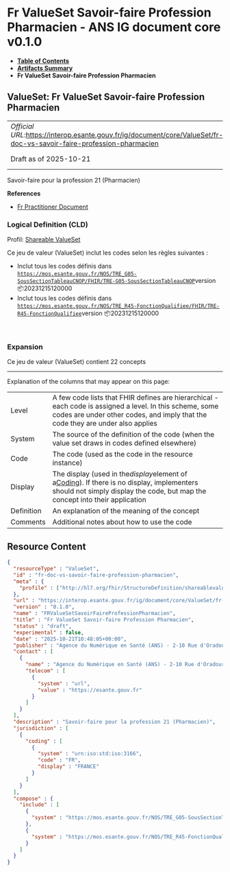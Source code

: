 # Fr ValueSet Savoir-faire Profession Pharmacien - ANS IG document core v0.1.0

* [**Table of Contents**](toc.md)
* [**Artifacts Summary**](artifacts.md)
* **Fr ValueSet Savoir-faire Profession Pharmacien**

## ValueSet: Fr ValueSet Savoir-faire Profession Pharmacien 

| | |
| :--- | :--- |
| *Official URL*:https://interop.esante.gouv.fr/ig/document/core/ValueSet/fr-doc-vs-savoir-faire-profession-pharmacien | *Version*:0.1.0 |
| Draft as of 2025-10-21 | *Computable Name*:FRValueSetSavoirFaireProfessionPharmacien |

 
Savoir-faire pour la profession 21 (Pharmacien) 

 **References** 

* [Fr Practitioner Document](StructureDefinition-fr-practitioner-document.md)

### Logical Definition (CLD)

Profil: [Shareable ValueSet](http://hl7.org/fhir/R4/shareablevalueset.html)

Ce jeu de valeur (ValueSet) inclut les codes selon les règles suivantes :

* Inclut tous les codes définis dans [`https://mos.esante.gouv.fr/NOS/TRE_G05-SousSectionTableauCNOP/FHIR/TRE-G05-SousSectionTableauCNOP`](https://interop.esante.gouv.fr/terminologies/1.2.0/CodeSystem-TRE-G05-SousSectionTableauCNOP.html)version 📦20231215120000
* Inclut tous les codes définis dans [`https://mos.esante.gouv.fr/NOS/TRE_R45-FonctionQualifiee/FHIR/TRE-R45-FonctionQualifiee`](https://interop.esante.gouv.fr/terminologies/1.2.0/CodeSystem-TRE-R45-FonctionQualifiee.html)version 📦20231215120000

 

### Expansion

Ce jeu de valeur (ValueSet) contient 22 concepts

-------

 Explanation of the columns that may appear on this page: 

| | |
| :--- | :--- |
| Level | A few code lists that FHIR defines are hierarchical - each code is assigned a level. In this scheme, some codes are under other codes, and imply that the code they are under also applies |
| System | The source of the definition of the code (when the value set draws in codes defined elsewhere) |
| Code | The code (used as the code in the resource instance) |
| Display | The display (used in the*display*element of a[Coding](http://hl7.org/fhir/R4/datatypes.html#Coding)). If there is no display, implementers should not simply display the code, but map the concept into their application |
| Definition | An explanation of the meaning of the concept |
| Comments | Additional notes about how to use the code |



## Resource Content

```json
{
  "resourceType" : "ValueSet",
  "id" : "fr-doc-vs-savoir-faire-profession-pharmacien",
  "meta" : {
    "profile" : ["http://hl7.org/fhir/StructureDefinition/shareablevalueset"]
  },
  "url" : "https://interop.esante.gouv.fr/ig/document/core/ValueSet/fr-doc-vs-savoir-faire-profession-pharmacien",
  "version" : "0.1.0",
  "name" : "FRValueSetSavoirFaireProfessionPharmacien",
  "title" : "Fr ValueSet Savoir-faire Profession Pharmacien",
  "status" : "draft",
  "experimental" : false,
  "date" : "2025-10-21T10:48:05+00:00",
  "publisher" : "Agence du Numérique en Santé (ANS) - 2-10 Rue d'Oradour-sur-Glane, 75015 Paris",
  "contact" : [
    {
      "name" : "Agence du Numérique en Santé (ANS) - 2-10 Rue d'Oradour-sur-Glane, 75015 Paris",
      "telecom" : [
        {
          "system" : "url",
          "value" : "https://esante.gouv.fr"
        }
      ]
    }
  ],
  "description" : "Savoir-faire pour la profession 21 (Pharmacien)",
  "jurisdiction" : [
    {
      "coding" : [
        {
          "system" : "urn:iso:std:iso:3166",
          "code" : "FR",
          "display" : "FRANCE"
        }
      ]
    }
  ],
  "compose" : {
    "include" : [
      {
        "system" : "https://mos.esante.gouv.fr/NOS/TRE_G05-SousSectionTableauCNOP/FHIR/TRE-G05-SousSectionTableauCNOP"
      },
      {
        "system" : "https://mos.esante.gouv.fr/NOS/TRE_R45-FonctionQualifiee/FHIR/TRE-R45-FonctionQualifiee"
      }
    ]
  }
}

```
